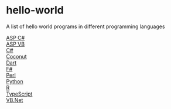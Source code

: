 # hello-world
A list of hello world programs in different programming languages

<a href="https://github.com/ArjunAranetaCodes/MoreCodes-ASPCSharp/blob/master/Basics1.cs" target="_blank">ASP C#</a> <br/>
<a href="https://github.com/ArjunAranetaCodes/MoreCodes-ASPVB/blob/master/Basics1.vb" target="_blank">ASP VB</a> <br/>
<a href="https://github.com/ArjunAranetaCodes/MoreCodes-CSharp/blob/master/Basics1.cs" target="_blank">C#</a> <br/>
<a href="https://github.com/ArjunAranetaCodes/MoreCodes-Coconut/blob/master/Basics1.coco" target="_blank">Coconut</a> <br/>
<a href="https://github.com/ArjunAranetaCodes/MoreCodes-Dart/blob/master/Basics1.cs" target="_blank">Dart</a> <br/>
<a href="https://github.com/ArjunAranetaCodes/MoreCodes-FSharp/blob/master/Basics1.fs" target="_blank">F#</a> <br/>
<a href="https://github.com/ArjunAranetaCodes/MoreCodes-Perl/blob/master/Basics1.pl" target="_blank">Perl</a> <br/>
<a href="https://github.com/ArjunAranetaCodes/MoreCodes-Python/blob/master/Basics1.py" target="_blank">Python</a> <br/>
<a href="https://github.com/ArjunAranetaCodes/MoreCodes-Rlang/blob/master/Basics1.r" target="_blank">R</a> <br/>
<a href="https://github.com/ArjunAranetaCodes/MoreCodes-TypeScript/blob/master/Basics1.js" target="_blank">TypeScript</a> <br/>
<a href="https://github.com/ArjunAranetaCodes/MoreCodes-VBNet/blob/master/Basics1.vb" target="_blank">VB.Net</a> <br/>
